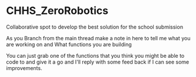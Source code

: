 # CHHS_ZeroRobotics
Collaborative spot to develop the best solution for the school submission 

As you Branch from the main thread make a note in here to tell me what you are working on and What functions you are building 

You can just grab one of the functions that you think you might be able to code to and give it a go and I'll reply with some feed back if I can see some improvements.
